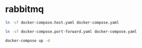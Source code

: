# rabbitmq

```bash
ln -sf docker-compose.host.yaml docker-compose.yaml
```

```bash
ln -sf docker-compose.port-forward.yaml docker-compose.yaml
```

```bash
docker-compose up -d
```
